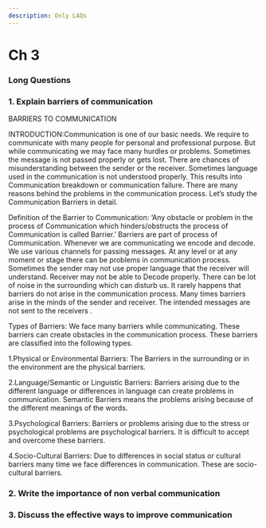 ```yaml
---
description: Only LAQs
---
```


# Ch 3

### **Long Questions**

### 1.  Explain barriers of communication

BARRIERS TO COMMUNICATION

INTRODUCTION:Communication is one of our basic needs. We require to communicate with many people for personal and professional purpose. But while communicating we may face many hurdles or problems. Sometimes the message is not passed properly or gets lost. There are chances of misunderstanding between the sender or the receiver. Sometimes language used in the communication is not understood properly. This results into Communication breakdown or communication failure. There are many reasons behind the problems in the communication process. Let’s study the Communication Barriers in detail.

Definition of the Barrier to Communication: ‘Any obstacle or problem in the process of Communication which hinders/obstructs the process of Communication is called Barrier.’ Barriers are part of process of Communication. Whenever we are communicating we encode and decode. We use various channels for passing messages. At any level or at any moment or stage there can be problems in communication process. Sometimes the sender may not use proper language that the receiver will understand. Receiver may not be able to Decode properly. There can be lot of noise in the surrounding which can disturb us. It rarely happens that barriers do not arise in the communication process. Many times barriers arise in the minds of the sender and receiver. The intended messages are not sent to the receivers .

Types of Barriers: We face many barriers while communicating. These barriers can create obstacles in the communication process. These barriers are classified into the following types.

1.Physical or Environmental Barriers: The Barriers in the surrounding or in the environment are the physical barriers.

2.Language/Semantic or Linguistic Barriers: Barriers arising due to the different language or differences in language can create problems in communication. Semantic Barriers means the problems arising because of the different meanings of the words.

3.Psychological Barriers: Barriers or problems arising due to the stress or psychological problems are psychological barriers. It is difficult to accept and overcome these barriers.

4.Socio-Cultural Barriers: Due to differences in social status or cultural barriers many time we face differences in communication. These are socio-cultural barriers.

### 2. Write the importance of non verbal communication

### 3. Discuss the effective ways to improve communication
